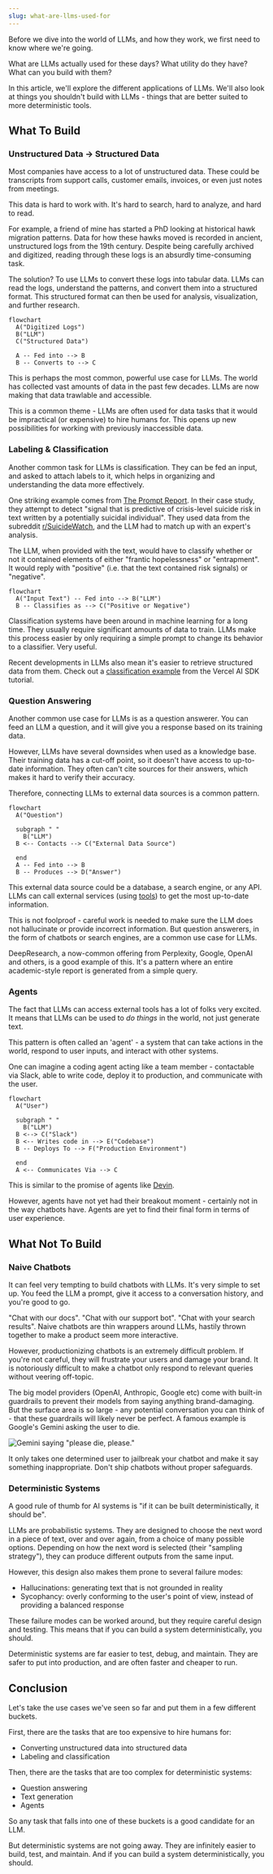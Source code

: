 ```yaml
---
slug: what-are-llms-used-for
---
```


Before we dive into the world of LLMs, and how they work, we first need to know where we're going.

What are LLMs actually used for these days? What utility do they have? What can you build with them?

In this article, we'll explore the different applications of LLMs. We'll also look at things you shouldn't build with LLMs - things that are better suited to more deterministic tools.

## What To Build

### Unstructured Data -> Structured Data

Most companies have access to a lot of unstructured data. These could be transcripts from support calls, customer emails, invoices, or even just notes from meetings.

This data is hard to work with. It's hard to search, hard to analyze, and hard to read.

For example, a friend of mine has started a PhD looking at historical hawk migration patterns. Data for how these hawks moved is recorded in ancient, unstructured logs from the 19th century. Despite being carefully archived and digitized, reading through these logs is an absurdly time-consuming task.

The solution? To use LLMs to convert these logs into tabular data. LLMs can read the logs, understand the patterns, and convert them into a structured format. This structured format can then be used for analysis, visualization, and further research.

```mermaid
flowchart
  A("Digitized Logs")
  B("LLM")
  C("Structured Data")

  A -- Fed into --> B
  B -- Converts to --> C
```

This is perhaps the most common, powerful use case for LLMs. The world has collected vast amounts of data in the past few decades. LLMs are now making that data trawlable and accessible.

This is a common theme - LLMs are often used for data tasks that it would be impractical (or expensive) to hire humans for. This opens up new possibilities for working with previously inaccessible data.

### Labeling & Classification

Another common task for LLMs is classification. They can be fed an input, and asked to attach labels to it, which helps in organizing and understanding the data more effectively.

One striking example comes from [The Prompt Report](https://www.aihero.dev/the-prompt-report). In their case study, they attempt to detect "signal that is predictive of crisis-level suicide risk in text written by a potentially suicidal individual". They used data from the subreddit [r/SuicideWatch](https://www.reddit.com/r/SuicideWatch/), and the LLM had to match up with an expert's analysis.

The LLM, when provided with the text, would have to classify whether or not it contained elements of either "frantic hopelessness" or "entrapment". It would reply with "positive" (i.e. that the text contained risk signals) or "negative".

```mermaid
flowchart
  A("Input Text") -- Fed into --> B("LLM")
  B -- Classifies as --> C("Positive or Negative")
```

Classification systems have been around in machine learning for a long time. They usually require significant amounts of data to train. LLMs make this process easier by only requiring a simple prompt to change its behavior to a classifier. Very useful.

Recent developments in LLMs also mean it's easier to retrieve structured data from them. Check out a [classification example](https://www.aihero.dev/generate-enums-with-vercel-ai-sdk?list=vercel-ai-sdk-tutorial) from the Vercel AI SDK tutorial.

### Question Answering

Another common use case for LLMs is as a question answerer. You can feed an LLM a question, and it will give you a response based on its training data.

However, LLMs have several downsides when used as a knowledge base. Their training data has a cut-off point, so it doesn't have access to up-to-date information. They often can't cite sources for their answers, which makes it hard to verify their accuracy.

Therefore, connecting LLMs to external data sources is a common pattern.

```mermaid
flowchart
  A("Question")

  subgraph " "
    B("LLM")
  B <-- Contacts --> C("External Data Source")

  end
  A -- Fed into --> B
  B -- Produces --> D("Answer")
```

This external data source could be a database, a search engine, or any API. LLMs can call external services (using [tools](https://www.aihero.dev/tool-calls-with-vercel-ai-sdk)) to get the most up-to-date information.

This is not foolproof - careful work is needed to make sure the LLM does not hallucinate or provide incorrect information. But question answerers, in the form of chatbots or search engines, are a common use case for LLMs.

DeepResearch, a now-common offering from Perplexity, Google, OpenAI and others, is a good example of this. It's a pattern where an entire academic-style report is generated from a simple query.

### Agents

The fact that LLMs can access external tools has a lot of folks very excited. It means that LLMs can be used to _do things_ in the world, not just generate text.

This pattern is often called an 'agent' - a system that can take actions in the world, respond to user inputs, and interact with other systems.

One can imagine a coding agent acting like a team member - contactable via Slack, able to write code, deploy it to production, and communicate with the user.

```mermaid
flowchart
  A("User")

  subgraph " "
    B("LLM")
  B <--> C("Slack")
  B <-- Writes code in --> E("Codebase")
  B -- Deploys To --> F("Production Environment")

  end
  A <-- Communicates Via --> C
```

This is similar to the promise of agents like [Devin](https://devin.ai/).

However, agents have not yet had their breakout moment - certainly not in the way chatbots have. Agents are yet to find their final form in terms of user experience.

## What Not To Build

### Naive Chatbots

It can feel very tempting to build chatbots with LLMs. It's very simple to set up. You feed the LLM a prompt, give it access to a conversation history, and you're good to go.

"Chat with our docs". "Chat with our support bot". "Chat with your search results". Naive chatbots are thin wrappers around LLMs, hastily thrown together to make a product seem more interactive.

However, productionizing chatbots is an extremely difficult problem. If you're not careful, they will frustrate your users and damage your brand. It is notoriously difficult to make a chatbot only respond to relevant queries without veering off-topic.

The big model providers (OpenAI, Anthropic, Google etc) come with built-in guardrails to prevent their models from saying anything brand-damaging. But the surface area is so large - any potential conversation you can think of - that these guardrails will likely never be perfect. A famous example is Google's Gemini asking the user to die.

![Gemini saying "please die, please."](http://res.cloudinary.com/total-typescript/image/upload/v1742294305/posts/post_6i95p/tcvbxazoszifwqcdyh0h.jpg)

It only takes one determined user to jailbreak your chatbot and make it say something inappropriate. Don't ship chatbots without proper safeguards.

### Deterministic Systems

A good rule of thumb for AI systems is "if it can be built deterministically, it should be".

LLMs are probabilistic systems. They are designed to choose the next word in a piece of text, over and over again, from a choice of many possible options. Depending on how the next word is selected (their "sampling strategy"), they can produce different outputs from the same input.

However, this design also makes them prone to several failure modes:

- Hallucinations: generating text that is not grounded in reality
- Sycophancy: overly conforming to the user's point of view, instead of providing a balanced response

These failure modes can be worked around, but they require careful design and testing. This means that if you can build a system deterministically, you should.

Deterministic systems are far easier to test, debug, and maintain. They are safer to put into production, and are often faster and cheaper to run.

## Conclusion

Let's take the use cases we've seen so far and put them in a few different buckets.

First, there are the tasks that are too expensive to hire humans for:

- Converting unstructured data into structured data
- Labeling and classification

Then, there are the tasks that are too complex for deterministic systems:

- Question answering
- Text generation
- Agents

So any task that falls into one of these buckets is a good candidate for an LLM.

But deterministic systems are not going away. They are infinitely easier to build, test, and maintain. And if you can build a system deterministically, you should.
